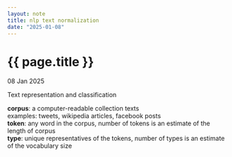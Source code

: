 ```yaml
---
layout: note
title: nlp text normalization
date: "2025-01-08"
---
```


{{ page.title }}
================

<p class="meta">08 Jan 2025</p>

Text representation and classification

**corpus**: a computer-readable collection texts <br>
examples: tweets, wikipedia articles, facebook posts <br>
**token**: any word in the corpus, number of tokens is an estimate of the length of corpus <br>
**type**: unique representatives of the tokens, number of types is an estimate of the vocabulary size <br>
